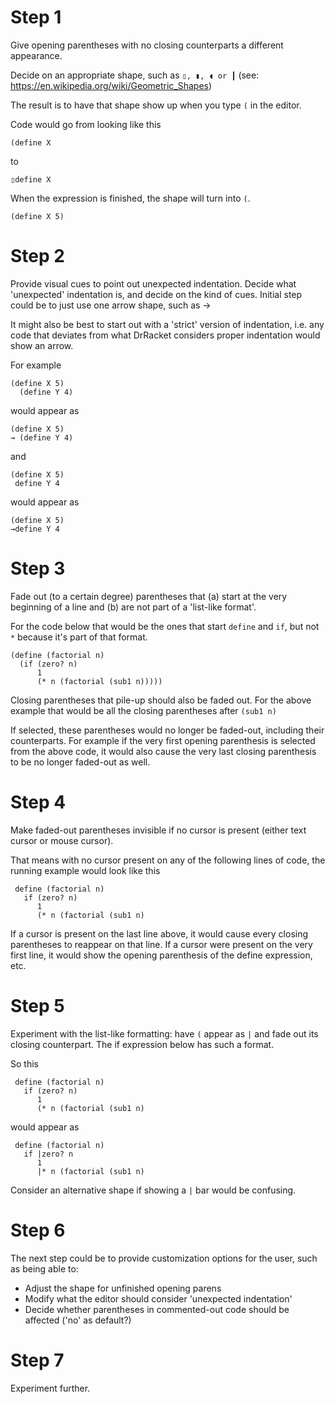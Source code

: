 # Step 1

Give opening parentheses with no closing counterparts a different appearance.

Decide on an appropriate shape, such as `▯, ▮, ◖ or ┃` (see: https://en.wikipedia.org/wiki/Geometric_Shapes)

The result is to have that shape show up when you type `(` in the editor.

Code would go from looking like this

    (define X

to

    ▯define X

When the expression is finished, the shape will turn into `(`.

    (define X 5)

# Step 2

Provide visual cues to point out unexpected indentation.
Decide what 'unexpected' indentation is, and decide on the kind of cues.
Initial step could be to just use one arrow shape, such as →

It might also be best to start out with a 'strict' version of indentation, i.e. any code that deviates
from what DrRacket considers proper indentation would show an arrow.

For example

    (define X 5)
      (define Y 4)

would appear as

    (define X 5)
    → (define Y 4)

and

    (define X 5)
     define Y 4

would appear as

    (define X 5)
    →define Y 4


# Step 3

Fade out (to a certain degree) parentheses that (a) start at the very beginning of a line and (b) are not part of a 'list-like format'.

For the code below that would be the ones that start `define` and `if`, but not `*` because it's part of that format.

    (define (factorial n)
      (if (zero? n)
          1
          (* n (factorial (sub1 n)))))

Closing parentheses that pile-up should also be faded out.
For the above example that would be all the closing parentheses after `(sub1 n)`

If selected, these parentheses would no longer be faded-out, including their counterparts.
For example if the very first opening parenthesis is selected from the above code, it would also cause the very last closing parenthesis to be no longer faded-out as well.

# Step 4

Make faded-out parentheses invisible if no cursor is present (either text cursor or mouse cursor).

That means with no cursor present on any of the following lines of code, the running example would look like this

     define (factorial n)
       if (zero? n)
          1
          (* n (factorial (sub1 n)

If a cursor is present on the last line above, it would cause every closing parentheses to reappear on that line. If a cursor were present on the very first line, it would show the opening parenthesis of the define expression, etc.

# Step 5

Experiment with the list-like formatting: have `(` appear as `|` and fade out its closing counterpart.
The if expression below has such a format.

So this

     define (factorial n)
       if (zero? n)
          1
          (* n (factorial (sub1 n)

would appear as

     define (factorial n)
       if |zero? n
          1
          |* n (factorial (sub1 n)

Consider an alternative shape if showing a `|` bar would be confusing.

# Step 6

The next step could be to provide customization options for the user, such as being able to:
- Adjust the shape for unfinished opening parens
- Modify what the editor should consider 'unexpected indentation'
- Decide whether parentheses in commented-out code should be affected ('no' as default?)

# Step 7

Experiment further.
